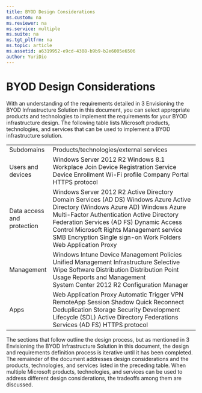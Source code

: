 ```yaml
---
title: BYOD Design Considerations
ms.custom: na
ms.reviewer: na
ms.service: multiple
ms.suite: na
ms.tgt_pltfrm: na
ms.topic: article
ms.assetid: a6319952-e9cd-4308-b9b9-b2e6005e6506
author: YuriDio
---
```

# BYOD Design Considerations
<?xml version="1.0" encoding="utf-8"?>
<developerConceptualDocument xmlns="http://ddue.schemas.microsoft.com/authoring/2003/5" xmlns:xlink="http://www.w3.org/1999/xlink" xmlns:xsi="http://www.w3.org/2001/XMLSchema-instance" xsi:schemaLocation="http://ddue.schemas.microsoft.com/authoring/2003/5 http://clixdevr3.blob.core.windows.net/ddueschema/developer.xsd">
  <introduction>
    <para>With an understanding of the requirements detailed in <link xlink:href="ecb6271f-8f38-42bd-aae7-10ba5e17a5f1">3 Envisioning the BYOD Infrastructure Solution</link> in this document, you can select appropriate products and technologies to implement the requirements for your BYOD infrastructure design. The following table lists Microsoft products, technologies, and services that can be used to implement a BYOD infrastructure solution.</para>
  </introduction>
  <section>
    <title>In this topic</title>
    <content>
      <list class="bullet">
        <listItem>
          <para>
            <link xlink:href="dcccd316-d550-4db8-bc7e-0b8e66a275a8" />
          </para>
        </listItem>
        <listItem>
          <para>
            <link xlink:href="d1653116-3922-40d3-bc4f-3d845b6aaecb" />
          </para>
        </listItem>
        <listItem>
          <para>
            <link xlink:href="181eb917-119d-4e56-8ead-1182b1dc5cab" />
          </para>
        </listItem>
        <listItem>
          <para>
            <link xlink:href="bf0d4210-5edc-4ad7-bcb5-372099049630" />
          </para>
        </listItem>
        <listItem>
          <para>
            <link xlink:href="4b871c74-fec8-45e2-8b45-6ef0e62f7cc6" />
          </para>
        </listItem>
      </list>
    </content>
  </section>
  <section>
    <content />
    <sections>
      <section>
        <content />
        <sections>
          <section>
            <title>Table 5 Microsoft products, technologies, and services for a BYOD infrastructure solution</title>
            <content>
              <table xmlns:caps="http://schemas.microsoft.com/build/caps/2013/11">
                <tbody>
                  <tr>
                    <TD>
                      <para>
                        <legacyBold>Subdomains</legacyBold>
                      </para>
                    </TD>
                    <TD>
                      <para>
                        <legacyBold>Products/technologies/external services</legacyBold>
                      </para>
                    </TD>
                  </tr>
                  <tr>
                    <TD>
                      <para>Users and devices</para>
                    </TD>
                    <TD>
                      <list class="bullet">
                        <listItem>
                          <para>Windows Server 2012 R2</para>
                        </listItem>
                        <listItem>
                          <para>Windows 8.1</para>
                        </listItem>
                        <listItem>
                          <para>Workplace Join</para>
                        </listItem>
                        <listItem>
                          <para>Device Registration Service</para>
                        </listItem>
                        <listItem>
                          <para>Device Enrollment</para>
                        </listItem>
                        <listItem>
                          <para>Wi-Fi profile</para>
                        </listItem>
                        <listItem>
                          <para>Company Portal</para>
                        </listItem>
                        <listItem>
                          <para>HTTPS protocol</para>
                        </listItem>
                      </list>
                    </TD>
                  </tr>
                  <tr>
                    <TD>
                      <para>Data access and protection</para>
                    </TD>
                    <TD>
                      <list class="bullet">
                        <listItem>
                          <para>Windows Server 2012 R2</para>
                        </listItem>
                        <listItem>
                          <para>Active Directory Domain Services (AD DS) </para>
                        </listItem>
                        <listItem>
                          <para>Windows Azure Active Directory (Windows Azure AD) </para>
                        </listItem>
                        <listItem>
                          <para>Windows Azure Multi-Factor Authentication</para>
                        </listItem>
                        <listItem>
                          <para>Active Directory Federation Services (AD FS)</para>
                        </listItem>
                        <listItem>
                          <para>Dynamic Access Control</para>
                        </listItem>
                        <listItem>
                          <para>Microsoft Rights Management service</para>
                        </listItem>
                        <listItem>
                          <para>SMB Encryption</para>
                        </listItem>
                        <listItem>
                          <para>Single sign-on</para>
                        </listItem>
                        <listItem>
                          <para>Work Folders</para>
                        </listItem>
                        <listItem>
                          <para>Web Application Proxy </para>
                        </listItem>
                      </list>
                    </TD>
                  </tr>
                  <tr>
                    <TD>
                      <para>Management</para>
                    </TD>
                    <TD>
                      <list class="bullet">
                        <listItem>
                          <para>Windows Intune</para>
                        </listItem>
                        <listItem>
                          <para>Device Management Policies</para>
                        </listItem>
                        <listItem>
                          <para>Unified Management Infrastructure</para>
                        </listItem>
                        <listItem>
                          <para>Selective Wipe</para>
                        </listItem>
                        <listItem>
                          <para>Software Distribution</para>
                        </listItem>
                        <listItem>
                          <para>Distribution Point Usage Reports and Management</para>
                        </listItem>
                        <listItem>
                          <para>System Center 2012 R2 Configuration Manager</para>
                        </listItem>
                      </list>
                    </TD>
                  </tr>
                  <tr>
                    <TD>
                      <para>Apps</para>
                    </TD>
                    <TD>
                      <list class="bullet">
                        <listItem>
                          <para>Web Application Proxy</para>
                        </listItem>
                        <listItem>
                          <para>Automatic Trigger VPN</para>
                        </listItem>
                        <listItem>
                          <para>RemoteApp</para>
                        </listItem>
                        <listItem>
                          <para>Session Shadow</para>
                        </listItem>
                        <listItem>
                          <para>Quick Reconnect</para>
                        </listItem>
                        <listItem>
                          <para>Deduplication Storage</para>
                        </listItem>
                        <listItem>
                          <para>Security Development Lifecycle (SDL)</para>
                        </listItem>
                        <listItem>
                          <para>Active Directory Federations Services (AD FS)</para>
                        </listItem>
                        <listItem>
                          <para>HTTPS protocol</para>
                        </listItem>
                      </list>
                    </TD>
                  </tr>
                </tbody>
              </table>
              <para>The sections that follow outline the design process, but as mentioned in <link xlink:href="ecb6271f-8f38-42bd-aae7-10ba5e17a5f1">3 Envisioning the BYOD Infrastructure Solution</link> in this document, the design and requirements definition process is iterative until it has been completed.</para>
              <para>The remainder of the document addresses design considerations and the products, technologies, and services listed in the preceding table. When multiple Microsoft products, technologies, and services can be used to address different design considerations, the tradeoffs among them are discussed.</para>
            </content>
          </section>
        </sections>
      </section>
    </sections>
  </section>
  <section>
    <title>See also</title>
    <content>
      <list class="bullet">
        <listItem>
          <para>
            <link xlink:href="ed940ba8-866c-477f-a59b-beb620300a79" />
          </para>
        </listItem>
      </list>
    </content>
  </section>
  <relatedTopics />
</developerConceptualDocument>